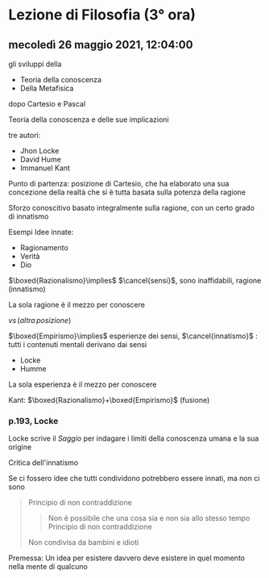 # Lezione di Filosofia (3° ora)

## mecoledì 26 maggio 2021, 12:04:00

gli sviluppi della
* Teoria della conoscenza
* Della Metafisica 

dopo Cartesio e Pascal


Teoria della conoscenza e delle sue implicazioni 

tre autori:
* Jhon Locke
* David Hume
* Immanuel Kant

Punto di partenza: posizione di Cartesio, che ha elaborato una sua concezione della realtà che si è tutta basata sulla potenza della ragione


Sforzo conoscitivo basato integralmente sulla ragione, con un certo grado di innatismo

Esempi Idee innate:
* Ragionamento
* Verità
* Dio

$\boxed{Razionalismo}\implies$  $\cancel{sensi}$, sono inaffidabili, ragione (innatismo)

La sola ragione è il mezzo per conoscere

$vs\,(altra\,posizione)$

$\boxed{Empirismo}\implies$ esperienze dei sensi, $\cancel{innatismo}$ : tutti i contenuti mentali derivano dai sensi
* Locke
* Humme

La sola esperienza è il mezzo per conoscere

Kant: $\boxed{Razionalismo}+\boxed{Empirismo}$ (fusione)




### p.193, Locke

Locke scrive il $Saggio$ per indagare i limiti della conoscenza umana e la sua origine

Critica dell'innatismo

Se ci fossero idee che tutti condividono potrebbero essere innati, ma non ci sono

> Principio di non contraddizione
> > Non è possibile che una cosa sia e non sia allo stesso tempo
Principio di non contraddizione
> 
> Non condivisa da bambini e idioti

Premessa: Un idea per esistere davvero deve esistere in quel momento nella mente di qualcuno
<!--stackedit_data:
eyJoaXN0b3J5IjpbMTE3MDc0MzI0MiwxNjk3MDY0NDU5LDI1OD
k4OTQ2MV19
-->